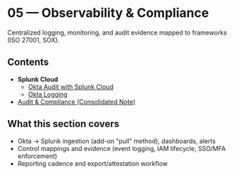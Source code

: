 # 05 — Observability & Compliance

Centralized logging, monitoring, and audit evidence mapped to frameworks (ISO 27001, SOX).

## Contents
- **Splunk Cloud**
  - [Okta Audit with Splunk Cloud](./Splunk%20Cloud/Okta%20Audit%20with%20Splunk%20Cloud.md)
  - [Okta Logging](./Splunk%20Cloud/Okta%20Logging.md)
- [Audit & Compliance (Consolidated Note)](./Audit%20%26%20Compliance.md)

## What this section covers
- Okta → Splunk ingestion (add-on “pull” method), dashboards, alerts
- Control mappings and evidence (event logging, IAM lifecycle, SSO/MFA enforcement)
- Reporting cadence and export/attestation workflow
